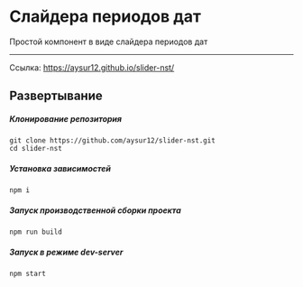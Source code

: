 # Слайдера периодов дат

Простой компонент в виде слайдера периодов дат
___
Cсылка: https://aysur12.github.io/slider-nst/

## Развертывание
##### Клонирование репозитория
```
git clone https://github.com/aysur12/slider-nst.git
cd slider-nst
```
##### Установка зависимостей
```
npm i
```
##### Запуск производственной сборки проекта
```
npm run build
```
##### Запуск в режиме dev-server
```
npm start
```